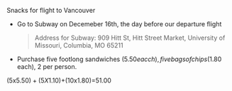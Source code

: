 Snacks for flight to Vancouver
- Go to Subway on Decemeber 16th, the day before our departure flight
  > Address for Subway: 909 Hitt St, Hitt Street Market, University of Missouri, Columbia, MO 65211
- Purchase five footlong sandwiches ($5.50 eacch), five bags of chips (%1.10 each), and 10 bottles of water ($1.80 each), 2 per person.

 (5x$5.50)+(5X$1.10)+(10x$1.80)=$51.00 
